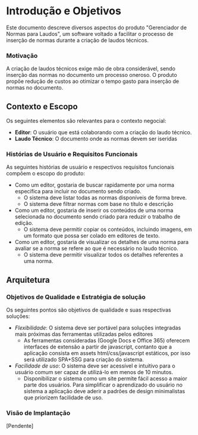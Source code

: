 # Introdução e Objetivos

Este documento descreve diversos aspectos do produto "Gerenciador de Normas para Laudos", um software voltado a facilitar o processo de inserção de normas durante a criação de laudos técnicos.

### Motivação

A criação de laudos técnicos exige mão de obra considerável, sendo inserção das normas no documento um processo oneroso. O produto propõe redução de custos ao otimizar o tempo gasto para inserção de normas no documento.

## Contexto e Escopo

Os seguintes elementos são relevantes para o contexto negocial:
- **Editor**: O usuário que está colaborando com a criação do laudo técnico.
- **Laudo Técnico**: O documento onde as normas devem ser iseridas

### Histórias de Usuário e Requisitos Funcionais
As seguintes histórias de usuário e respectivos requisitos funcionais compõem o escopo do produto:

- Como um editor, gostaria de buscar rapidamente por uma norma específica para incluir no documento sendo criado.
  - O sistema deve listar todas as normas disponíveis de forma breve.
  - O sistema deve filtrar normas com base no título e descrição
- Como um editor, gostaria de inserir os conteúdos de uma norma selecionada no documento sendo criado para reduzir o trabalho de edição.
  - O sistema deve permitir copiar os conteúdos, incluindo imagens, em um formato que possa ser colado em editores de texto.
- Como um editor, gostaria de visualizar os detalhes de uma norma para avaliar se a norma se refere ao que é necessário no laudo técnico.
  - O sistema deve permitir visualizar todos os detalhes referentes a uma norma.

## Arquitetura 

### Objetivos de Qualidade e Estratégia de solução

Os seguintes pontos são objetivos de qualidade e suas respectivas soluções:

- *Flexibilidade*: O sistema deve ser portável para soluções integradas mais próximas das ferramentas utilizadas pelos editores
  - As ferramentas consideradas (Google Docs e Office 365) oferecem interfaces de extensão a partir de javascript, contanto que a aplicação consista em assets html/css/javascript estáticos, por isso será utilizado SPA+SSG para criação do sistema.
- *Facilidade de uso*: O sistema deve ser acessível e intuitivo para o usuário comum ser capaz de utilizá-lo em menos de 10 minutos.
  - Disponibilizar o sistema como um site permite fácil acesso a maior parte dos usuários. Para simplificar o aprendizado do usuário no sistema a aplicação deve aderir a padrões de design minimalistas que priorizem facilidade de uso.

### Visão de Implantação

[Pendente]

